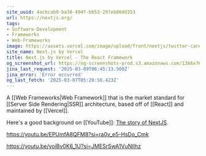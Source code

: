 ```yaml
---
site_uuid: 4acbcab9-ba38-494f-bb53-297eb86dd353
url: https://nextjs.org/
tags:
- Software-Development
- Frameworks
- Web-Frameworks
image: https://assets.vercel.com/image/upload/front/nextjs/twitter-card.png
site_name: Next.js by Vercel
title: Next.js by Vercel - The React Framework
og_screenshot_url: https://og-screenshots-prod.s3.amazonaws.com/1366x768/80/false/eb7997fa534a94dc3d8fee21cb75aa0b430b825be109834e4450033de1bbb555.jpeg
jina_last_request: '2025-03-09T06:45:13.508Z'
jina_error: 'Error occurred'
og_last_fetch: '2025-03-07T05:20:56.423Z'
---
```



A [[Web Frameworks|Web Framework]] that is the market standard for [[Server Side Rendering|SSR]] architecture, based off of [[React]] and maintained by [[Vercel]]. 

Here's a good background on [[YouTube]]: [The story of NextJS](https://youtu.be/BILxV_vrZO0?si=CMFamcWFfIRH1v1n).

https://youtu.be/EPUmfA8QFM8?si=ra0v_e5-HsDo_Cmk

https://youtu.be/yoiBv0K6_1U?si=JMESrSwA1VuNlIhz

